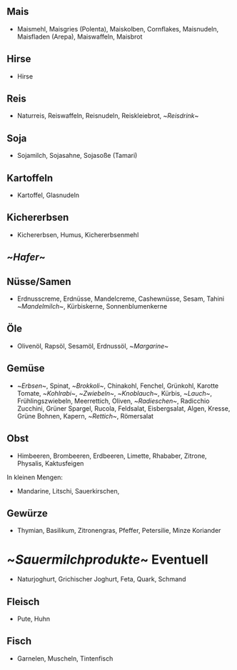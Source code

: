 ## Mais
- Maismehl, Maisgries (Polenta), Maiskolben, Cornflakes, Maisnudeln,
    Maisfladen (Arepa), Maiswaffeln, Maisbrot

## Hirse
- Hirse

## Reis
- Naturreis, Reiswaffeln, Reisnudeln, Reiskleiebrot, ~*Reisdrink*~

## Soja
- Sojamilch, Sojasahne, Sojasoße (Tamari)

## Kartoffeln
- Kartoffel, Glasnudeln

## Kichererbsen
- Kichererbsen, Humus, Kichererbsenmehl

## ~*Hafer*~

## Nüsse/Samen
- Erdnusscreme, Erdnüsse, Mandelcreme, Cashewnüsse, Sesam, Tahini
    ~*Mandelmilch*~, Kürbiskerne, Sonnenblumenkerne

## Öle
- Olivenöl, Rapsöl, Sesamöl, Erdnussöl, ~*Margarine*~

## Gemüse
- ~*Erbsen*~, Spinat, ~*Brokkoli*~, Chinakohl, Fenchel, Grünkohl, Karotte
    Tomate, ~*Kohlrabi*~, ~*Zwiebeln*~, ~*Knoblauch*~, Kürbis, ~*Lauch*~, 
    Frühlingszwiebeln, Meerrettich, Oliven, ~*Radieschen*~, Radicchio
    Zucchini, Grüner Spargel, Rucola, Feldsalat, Eisbergsalat,
    Algen, Kresse, Grüne Bohnen, Kapern, ~*Rettich*~, Römersalat

## Obst
- Himbeeren, Brombeeren, Erdbeeren, Limette, Rhababer, Zitrone, 
    Physalis, Kaktusfeigen

In kleinen Mengen:
- Mandarine, Litschi, Sauerkirschen,


## Gewürze
- Thymian, Basilikum, Zitronengras, Pfeffer, Petersilie, Minze
    Koriander

# ~*Sauermilchprodukte*~ Eventuell
- Naturjoghurt, Grichischer Joghurt, Feta, Quark, Schmand

## Fleisch
- Pute, Huhn

## Fisch
- Garnelen, Muscheln, Tintenfisch

